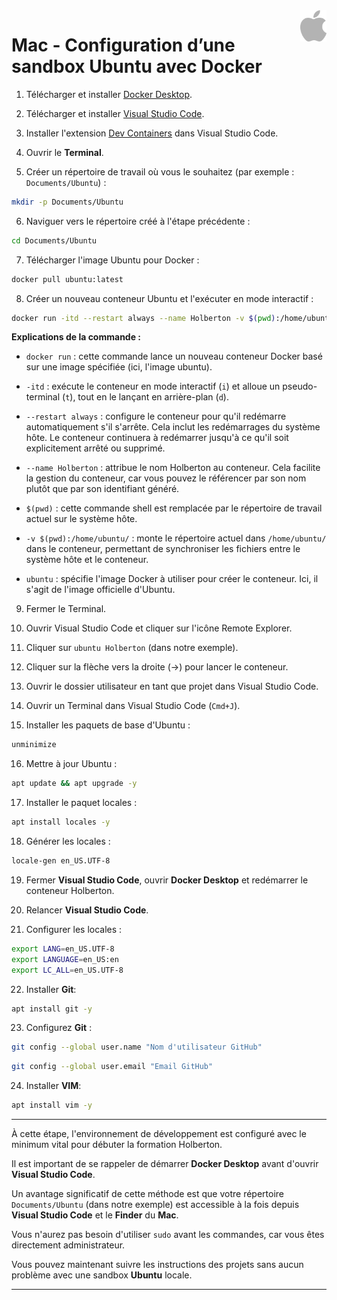 <img  height="50px" align="right" src="https://raw.githubusercontent.com/fchavonet/fchavonet/refs/heads/main/resources/images/logo-apple.png" alt="Apple logo">

# Mac - Configuration d’une sandbox Ubuntu avec Docker

1. Télécharger et installer [Docker Desktop](https://www.docker.com/products/docker-desktop/).

2. Télécharger et installer [Visual Studio Code](https://code.visualstudio.com/download).

3. Installer l'extension [Dev Containers](https://marketplace.visualstudio.com/items?itemName=ms-vscode-remote.remote-containers) dans Visual Studio Code.

4. Ouvrir le **Terminal**.

5. Créer un répertoire de travail où vous le souhaitez (par exemple : `Documents/Ubuntu`) :

```bash
mkdir -p Documents/Ubuntu
```

6. Naviguer vers le répertoire créé à l'étape précédente :

```bash
cd Documents/Ubuntu
```

7. Télécharger l'image Ubuntu pour Docker :

```bash
docker pull ubuntu:latest
```

8. Créer un nouveau conteneur Ubuntu et l'exécuter en mode interactif :

```bash
docker run -itd --restart always --name Holberton -v $(pwd):/home/ubuntu/ ubuntu
```

**Explications de la commande :**

- `docker run` : cette commande lance un nouveau conteneur Docker basé sur une image spécifiée (ici, l'image ubuntu).

- `-itd` : exécute le conteneur en mode interactif (`i`) et alloue un pseudo-terminal (`t`), tout en le lançant en arrière-plan (`d`).

- `--restart always` : configure le conteneur pour qu'il redémarre automatiquement s'il s'arrête. Cela inclut les redémarrages du système hôte. Le conteneur continuera à redémarrer jusqu'à ce qu'il soit explicitement arrêté ou supprimé.

- `--name Holberton` : attribue le nom Holberton au conteneur. Cela facilite la gestion du conteneur, car vous pouvez le référencer par son nom plutôt que par son identifiant généré.

- `$(pwd)` : cette commande shell est remplacée par le répertoire de travail actuel sur le système hôte.

- `-v $(pwd):/home/ubuntu/` : monte le répertoire actuel dans `/home/ubuntu/` dans le conteneur, permettant de synchroniser les fichiers entre le système hôte et le conteneur.

- `ubuntu` : spécifie l'image Docker à utiliser pour créer le conteneur. Ici, il s'agit de l'image officielle d'Ubuntu.

9. Fermer le Terminal.

10. Ouvrir Visual Studio Code et cliquer sur l'icône Remote Explorer.

11. Cliquer sur `ubuntu Holberton` (dans notre exemple).

12. Cliquer sur la flèche vers la droite (->) pour lancer le conteneur.

13. Ouvrir le dossier utilisateur en tant que projet dans Visual Studio Code.

14. Ouvrir un Terminal dans Visual Studio Code (`Cmd+J`).

15. Installer les paquets de base d'Ubuntu :

```bash
unminimize
```

16. Mettre à jour Ubuntu :

```bash
apt update && apt upgrade -y
```

17. Installer le paquet locales :

```bash
apt install locales -y
```

18. Générer les locales :

```bash
locale-gen en_US.UTF-8
```

19. Fermer **Visual Studio Code**, ouvrir **Docker Desktop** et redémarrer le conteneur Holberton.

20. Relancer **Visual Studio Code**.

21. Configurer les locales :

```bash
export LANG=en_US.UTF-8
export LANGUAGE=en_US:en
export LC_ALL=en_US.UTF-8
```

22. Installer **Git**:

```bash
apt install git -y
```

23. Configurez **Git** :

```bash
git config --global user.name "Nom d'utilisateur GitHub"
```

```bash
git config --global user.email "Email GitHub"
```

24. Installer **VIM**:

```bash
apt install vim -y
```

---

À cette étape, l'environnement de développement est configuré avec le minimum vital pour débuter la formation Holberton.

Il est important de se rappeler de démarrer **Docker Desktop** avant d'ouvrir **Visual Studio Code**.

Un avantage significatif de cette méthode est que votre répertoire `Documents/Ubuntu` (dans notre exemple) est accessible à la fois depuis **Visual Studio Code** et le **Finder** du **Mac**.

Vous n'aurez pas besoin d'utiliser `sudo` avant les commandes, car vous êtes directement administrateur.

Vous pouvez maintenant suivre les instructions des projets sans aucun problème avec une sandbox **Ubuntu** locale.

---
